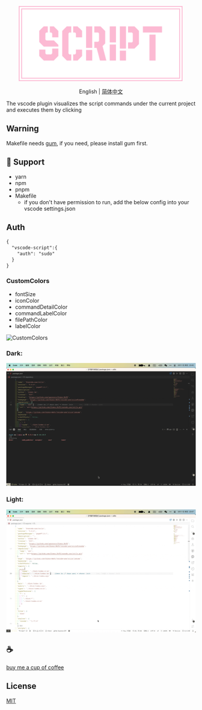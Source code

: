 <p align="center">
<img height="200" src="./assets/kv.png" alt="vscode script">
</p>
<p align="center"> English | <a href="./README_zh.md">简体中文</a></p>

The vscode plugin visualizes the script commands under the current project and executes them by clicking

## Warning
Makefile needs [gum](https://github.com/charmbracelet/gum), if you need, please install gum first.

## 💪 Support
- yarn
- npm
- pnpm
- Makefile 
  - if you don't have permission to run, add the below config into your vscode settings.json

## Auth
```
{
  "vscode-script":{
    "auth": "sudo"
  }
}
```

### CustomColors
- fontSize
- iconColor
- commandDetailColor
- commandLabelColor
- filePathColor
- labelColor

![CustomColors](/assets/demo1.gif)

### Dark:
![demo](/assets/dark.gif)

### Light:
![demo](/assets/light.gif)

## :coffee:

[buy me a cup of coffee](https://github.com/Simon-He95/sponsor)

## License

[MIT](./license)
